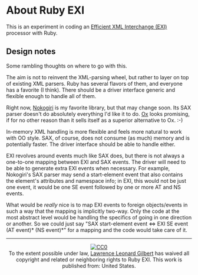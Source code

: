 About Ruby EXI
==============

This is an experiment in coding an [Efficient XML Interchange
(EXI)](http://www.w3.org/TR/exi/) processor with Ruby.

Design notes
------------

Some rambling thoughts on where to go with this.

The aim is not to reinvent the XML-parsing wheel, but rather to layer on top
of existing XML parsers. Ruby has several flavors of them, and everyone has a
favorite (I think).  There should be a driver interface generic and flexible
enough to handle all of them.

Right now, [Nokogiri](http://nokogiri.org/) is my favorite library, but that
may change soon. Its SAX parser doesn't do absolutely everything I'd like it
to do. [Ox](https://github.com/ohler55/ox) looks promising, if for no other
reason than it sells itself as a superior alternative to Ox. :-)

In-memory XML handling is more flexible and feels more natural to work with OO
style. SAX, of course, does not consume (as much) memory and is potentially
faster. The driver interface should be able to handle either.

EXI revolves around events much like SAX does, but there is not always a
one-to-one mapping between EXI and SAX events. The driver will need to be able
to generate extra EXI events when necessary. For example, Nokogiri's SAX
parser may send a start-element event that also contains the element's
attributes and namespace info; in EXI, this would not be just one event, it
would be one SE event followed by one or more AT and NS events.

What would be _really_ nice is to map EXI events to foreign objects/events in
such a way that the mapping is implicitly two-way. Only the code at the most
abstract level would be handling the specifics of going in one direction or
another. So we could just say "SAX start-element event <=> EXI SE event (AT
event)\* (NS event)\*" for a mapping and the code would take care of it.

----

<p align="center" xmlns:dct="http://purl.org/dc/terms/" xmlns:vcard="http://www.w3.org/2001/vcard-rdf/3.0#">
  <a rel="license"
     href="http://creativecommons.org/publicdomain/zero/1.0/">
    <img src="http://i.creativecommons.org/p/zero/1.0/88x31.png" style="border-style: none;" alt="CC0" />
  </a>
  <br />
  To the extent possible under law,
  <a rel="dct:publisher"
     href="https://github.com/L2G">
    <span property="dct:title">Lawrence Leonard Gilbert</span></a>
  has waived all copyright and related or neighboring rights to
  <span property="dct:title">Ruby EXI</span>.
This work is published from:
<span property="vcard:Country" datatype="dct:ISO3166"
      content="US" about="https://github.com/L2G">
  United States</span>.
</p>
